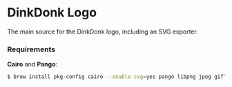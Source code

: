 DinkDonk Logo
=============

The main source for the DinkDonk logo, including an SVG exporter.

### Requirements

**Cairo** and **Pango**:

```bash
$ brew install pkg-config cairo --enable-svg=yes pango libpng jpeg giflib
```
